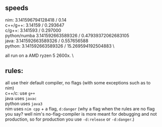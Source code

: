 ## speeds
nim:         3.141596794128418   / 0.14 \
c++/g++:     3.14159             / 0.293647 \
c/g++:       3.141593            / 0.297000 \
python/numba 3.141592663589326   / 0.47939372062683105 \
java:        3.141592663589326   / 0.557656588 \
python:      3.141592663589326   / 15.269594192504883 \

all run on a AMD ryzen 5 2600x. \
## rules:
all use their default compiler, no flags (with some exceptions such as to nim) \
c++/c: use `g++` \
java uses `javac` \
python uses `java3` \
nim uses `nim cpp` + a flag, `d:danger` (why a flag when the rules are no flag you say? well nim's no-flag-compiler is more meant for debugging and not production, so for production you use `-d:release` or `-d:danger`.)